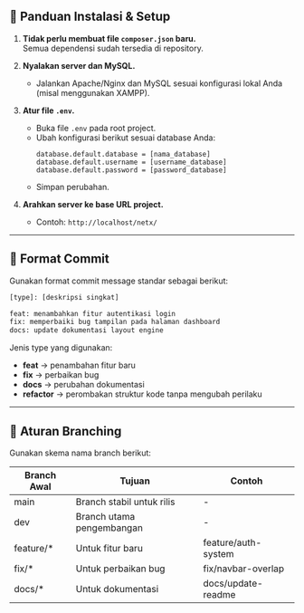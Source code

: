 ## 🚀 Panduan Instalasi & Setup

1. **Tidak perlu membuat file `composer.json` baru.**  
   Semua dependensi sudah tersedia di repository.

2. **Nyalakan server dan MySQL.**  
   - Jalankan Apache/Nginx dan MySQL sesuai konfigurasi lokal Anda (misal menggunakan XAMPP).

3. **Atur file `.env`.**  
   - Buka file `.env` pada root project.
   - Ubah konfigurasi berikut sesuai database Anda:
     ```
     database.default.database = [nama_database]
     database.default.username = [username_database]
     database.default.password = [password_database]
     ```
   - Simpan perubahan.

4. **Arahkan server ke base URL project.**  
   - Contoh: `http://localhost/netx/`

---

## 🧾 Format Commit

Gunakan format commit message standar sebagai berikut:

```bash
[type]: [deskripsi singkat]

feat: menambahkan fitur autentikasi login
fix: memperbaiki bug tampilan pada halaman dashboard
docs: update dokumentasi layout engine
```

Jenis type yang digunakan:
- **feat** → penambahan fitur baru
- **fix** → perbaikan bug
- **docs** → perubahan dokumentasi
- **refactor** → perombakan struktur kode tanpa mengubah perilaku

---

## 🌱 Aturan Branching

Gunakan skema nama branch berikut:

| Branch Awal  | Tujuan                        | Contoh                  |
|--------------|------------------------------|-------------------------|
| main         | Branch stabil untuk rilis     | -                       |
| dev          | Branch utama pengembangan     | -                       |
| feature/*    | Untuk fitur baru              | feature/auth-system     |
| fix/*        | Untuk perbaikan bug           | fix/navbar-overlap      |
| docs/*       | Untuk dokumentasi             | docs/update-readme      |
